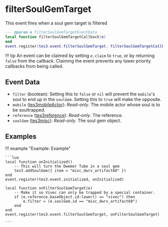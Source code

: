 # filterSoulGemTarget

This event fires when a soul gem target is filtered

```lua
--- @param e filterSoulGemTargetEventData
local function filterSoulGemTargetCallback(e)
end
event.register(tes3.event.filterSoulGemTarget, filterSoulGemTargetCallback)
```

!!! tip
	An event can be claimed by setting `e.claim` to `true`, or by returning `false` from the callback. Claiming the event prevents any lower priority callbacks from being called.

## Event Data

* `filter` (boolean): Setting this to `false` or `nil` will prevent the `mobile`'s soul to end up in the `soulGem`. Setting this to `true` will make the opposite.
* `mobile` ([tes3mobileActor](../../types/tes3mobileActor)): *Read-only*. The mobile actor whose soul is to be soultrapped.
* `reference` ([tes3reference](../../types/tes3reference)): *Read-only*. The reference.
* `soulGem` ([tes3misc](../../types/tes3misc)): *Read-only*. The soul gem object.

## Examples

!!! example "Example: Example"

	```lua
	local function onInitialized()
		-- This will turn the Dwemer Tube in a soul gem
		tes3.addSoulGem({ item = "misc_dwrv_artifact60" })
	end
	event.register(tes3.event.initialized, onInitialized)
	
	local function onFilterSoulGemTarget(e)
		-- Make it so Vivec can only be trapped by a special container.
		if (e.reference.baseObject.id:lower() == "vivec") then
			e.filter = (e.soulGem.id == "misc_dwrv_artifact60")
		end
	end
	event.register(tes3.event.filterSoulGemTarget, onFilterSoulGemTarget)

	```

